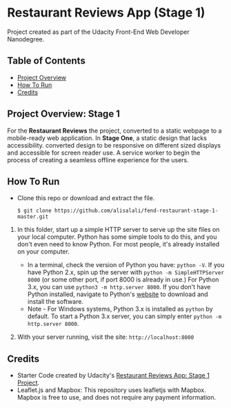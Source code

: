 # Restaurant Reviews App (Stage 1)

Project created as part of the Udacity Front-End Web Developer Nanodegree.
## Table of Contents

* [Project Overview](#Project-Overview)
* [How To Run](#How-To-Run)
* [Credits](#Credits)

## Project Overview: Stage 1
For the **Restaurant Reviews** the project, converted to a static webpage to a mobile-ready web application. 
In **Stage One**, a static design that lacks accessibility. converted design to be responsive on different sized displays and accessible for screen reader use. A service worker to begin the process of creating a seamless offline experience for the users.

## How To Run
* Clone this repo or download and extract the file.

    ```
    $ git clone https://github.com/alisalali/fend-restaurant-stage-1-master.git
    ```
1. In this folder, start up a simple HTTP server to serve up the site files on your local computer. Python has some simple tools to do this, and you don't even need to know Python. For most people, it's already installed on your computer.

    * In a terminal, check the version of Python you have: `python -V`. If you have Python 2.x, spin up the server with `python -m SimpleHTTPServer 8000` (or some other port, if port 8000 is already in use.) For Python 3.x, you can use `python3 -m http.server 8000`. If you don't have Python installed, navigate to Python's [website](https://www.python.org/) to download and install the software.
   * Note -  For Windows systems, Python 3.x is installed as `python` by default. To start a Python 3.x server, you can simply enter `python -m http.server 8000`.
2. With your server running, visit the site: `http://localhost:8000`

## Credits
* Starter Code created by Udacity's [Restaurant Reviews App: Stage 1 Project](https://github.com/udacity/mws-restaurant-stage-1).
* Leaflet.js and Mapbox: This repository uses leafletjs with Mapbox. Mapbox is free to use, and does not require any payment information.